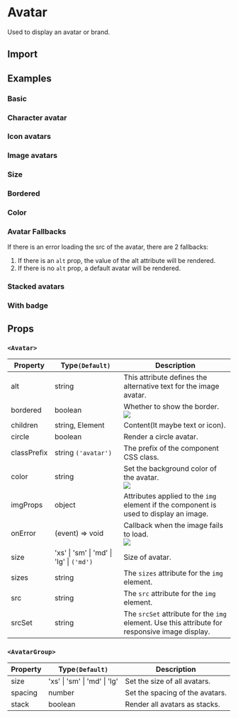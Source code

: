 # Avatar

Used to display an avatar or brand.

## Import

<!--{include:<import-guide>}-->

## Examples

### Basic

<!--{include:`basic.md`}-->

### Character avatar

<!--{include:`text.md`}-->

### Icon avatars

<!--{include:`icon.md`}-->

### Image avatars

<!--{include:`image.md`}-->

### Size

<!--{include:`size.md`}-->

### Bordered

<!--{include:`bordered.md`}-->

### Color

<!--{include:`color.md`}-->

### Avatar Fallbacks

If there is an error loading the src of the avatar, there are 2 fallbacks:

1. If there is an `alt` prop, the value of the alt attribute will be rendered.
2. If there is no `alt` prop, a default avatar will be rendered.

<!--{include:`fallback.md`}-->

### Stacked avatars

<!--{include:`stack.md`}-->

### With badge

<!--{include:`badge.md`}-->

## Props

### `<Avatar>`

| Property    | Type`(Default)`                          | Description                                                                                    |
| ----------- | ---------------------------------------- | ---------------------------------------------------------------------------------------------- |
| alt         | string                                   | This attribute defines the alternative text for the image avatar.                              |
| bordered    | boolean                                  | Whether to show the border. <br/>![][5.59.0]                                                   |
| children    | string, Element<typeof Icon>             | Content(It maybe text or icon).                                                                |
| circle      | boolean                                  | Render a circle avatar.                                                                        |
| classPrefix | string `('avatar')`                      | The prefix of the component CSS class.                                                         |
| color       | string                                   | Set the background color of the avatar. <br/>![][5.59.0]                                       |
| imgProps    | object                                   | Attributes applied to the `img` element if the component is used to display an image.          |
| onError     | (event) => void                          | Callback when the image fails to load.<br/>![][5.59.0]                                         |
| size        | 'xs' \| 'sm' \| 'md' \| 'lg' \| `('md')` | Size of avatar.                                                                                |
| sizes       | string                                   | The `sizes` attribute for the `img` element.                                                   |
| src         | string                                   | The `src` attribute for the `img` element.                                                     |
| srcSet      | string                                   | The `srcSet` attribute for the `img` element. Use this attribute for responsive image display. |

### `<AvatarGroup>`

| Property | Type`(Default)`              | Description                     |
| -------- | ---------------------------- | ------------------------------- |
| size     | 'xs' \| 'sm' \| 'md' \| 'lg' | Set the size of all avatars.    |
| spacing  | number                       | Set the spacing of the avatars. |
| stack    | boolean                      | Render all avatars as stacks.   |

[5.59.0]: https://img.shields.io/badge/>=-v5.59.0-blue
